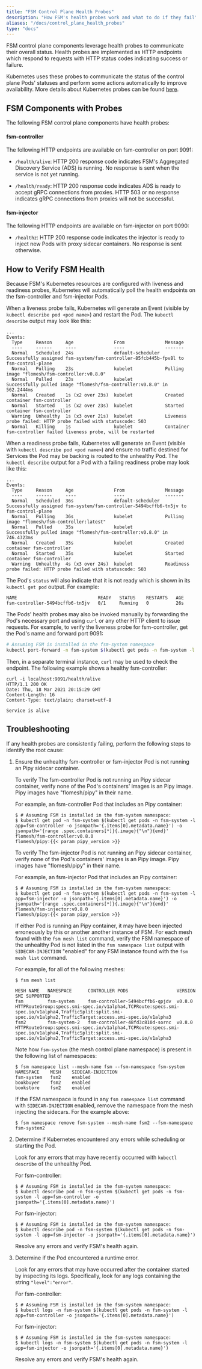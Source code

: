 ```yaml
---
title: "FSM Control Plane Health Probes"
description: "How FSM's health probes work and what to do if they fail"
aliases: "/docs/control_plane_health_probes"
type: "docs"
---
```


FSM control plane components leverage health probes to communicate their overall status. Health probes are implemented as HTTP endpoints which respond to requests with HTTP status codes indicating success or failure.

Kubernetes uses these probes to communicate the status of the control plane Pods' statuses and perform some actions automatically to improve availability. More details about Kubernetes probes can be found [here](https://kubernetes.io/docs/tasks/configure-pod-container/configure-liveness-readiness-startup-probes/).

## FSM Components with Probes

The following FSM control plane components have health probes:

#### fsm-controller

The following HTTP endpoints are available on fsm-controller on port 9091:

- `/health/alive`: HTTP 200 response code indicates FSM's Aggregated Discovery Service (ADS) is running. No response is sent when the service is not yet running.

- `/health/ready`: HTTP 200 response code indicates ADS is ready to accept gRPC connections from proxies. HTTP 503 or no response indicates gRPC connections from proxies will not be successful.

#### fsm-injector

The following HTTP endpoints are available on fsm-injector on port 9090:

- `/healthz`: HTTP 200 response code indicates the injector is ready to inject new Pods with proxy sidecar containers. No response is sent otherwise.

## How to Verify FSM Health

Because FSM's Kubernetes resources are configured with liveness and readiness probes, Kubernetes will automatically poll the health endpoints on the fsm-controller and fsm-injector Pods.

When a liveness probe fails, Kubernetes will generate an Event (visible by `kubectl describe pod <pod name>`) and restart the Pod. The `kubectl describe` output may look like this:

```console
...
Events:
  Type     Reason     Age               From               Message
  ----     ------     ----              ----               -------
  Normal   Scheduled  24s               default-scheduler  Successfully assigned fsm-system/fsm-controller-85fcb445b-fpv8l to fsm-control-plane
  Normal   Pulling    23s               kubelet            Pulling image "flomesh/fsm-controller:v0.8.0"
  Normal   Pulled     23s               kubelet            Successfully pulled image "flomesh/fsm-controller:v0.8.0" in 562.2444ms
  Normal   Created    1s (x2 over 23s)  kubelet            Created container fsm-controller
  Normal   Started    1s (x2 over 23s)  kubelet            Started container fsm-controller
  Warning  Unhealthy  1s (x3 over 21s)  kubelet            Liveness probe failed: HTTP probe failed with statuscode: 503
  Normal   Killing    1s                kubelet            Container fsm-controller failed liveness probe, will be restarted
```

When a readiness probe fails, Kubernetes will generate an Event (visible with `kubectl describe pod <pod name>`) and ensure no traffic destined for Services the Pod may be backing is routed to the unhealthy Pod. The `kubectl describe` output for a Pod with a failing readiness probe may look like this:

```console
...
Events:
  Type     Reason     Age               From               Message
  ----     ------     ----              ----               -------
  Normal   Scheduled  36s               default-scheduler  Successfully assigned fsm-system/fsm-controller-5494bcffb6-tn5jv to fsm-control-plane
  Normal   Pulling    36s               kubelet            Pulling image "flomesh/fsm-controller:latest"
  Normal   Pulled     35s               kubelet            Successfully pulled image "flomesh/fsm-controller:v0.8.0" in 746.4323ms
  Normal   Created    35s               kubelet            Created container fsm-controller
  Normal   Started    35s               kubelet            Started container fsm-controller
  Warning  Unhealthy  4s (x3 over 24s)  kubelet            Readiness probe failed: HTTP probe failed with statuscode: 503
```

The Pod's `status` will also indicate that it is not ready which is shown in its `kubectl get pod` output. For example:

```console
NAME                              READY   STATUS    RESTARTS   AGE
fsm-controller-5494bcffb6-tn5jv   0/1     Running   0          26s
```

The Pods' health probes may also be invoked manually by forwarding the Pod's necessary port and using `curl` or any other HTTP client to issue requests. For example, to verify the liveness probe for fsm-controller, get the Pod's name and forward port 9091:

```bash
# Assuming FSM is installed in the fsm-system namespace
kubectl port-forward -n fsm-system $(kubectl get pods -n fsm-system -l app=fsm-controller -o jsonpath='{.items[0].metadata.name}') 9091
```

Then, in a separate terminal instance, `curl` may be used to check the endpoint. The following example shows a healthy fsm-controller:

```console
curl -i localhost:9091/health/alive
HTTP/1.1 200 OK
Date: Thu, 18 Mar 2021 20:15:29 GMT
Content-Length: 16
Content-Type: text/plain; charset=utf-8

Service is alive
```

## Troubleshooting

If any health probes are consistently failing, perform the following steps to identify the root cause:

1. Ensure the unhealthy fsm-controller or fsm-injector Pod is not running an Pipy sidecar container.

    To verify The fsm-controller Pod is not running an Pipy sidecar container, verify none of the Pod's containers' images is an Pipy image. Pipy images have "flomesh/pipy" in their name.

    For example, an fsm-controller Pod that includes an Pipy container:
    ```console
    $ # Assuming FSM is installed in the fsm-system namespace:
    $ kubectl get pod -n fsm-system $(kubectl get pods -n fsm-system -l app=fsm-controller -o jsonpath='{.items[0].metadata.name}') -o jsonpath='{range .spec.containers[*]}{.image}{"\n"}{end}'
    flomesh/fsm-controller:v0.8.0
    flomesh/pipy:{{< param pipy_version >}}
    ```

    To verify The fsm-injector Pod is not running an Pipy sidecar container, verify none of the Pod's containers' images is an Pipy image. Pipy images have "flomesh/pipy" in their name.

    For example, an fsm-injector Pod that includes an Pipy container:
    ```console
    $ # Assuming FSM is installed in the fsm-system namespace:
    $ kubectl get pod -n fsm-system $(kubectl get pods -n fsm-system -l app=fsm-injector -o jsonpath='{.items[0].metadata.name}') -o jsonpath='{range .spec.containers[*]}{.image}{"\n"}{end}'
    flomesh/fsm-injector:v0.8.0
    flomesh/pipy:{{< param pipy_version >}}
    ```

    If either Pod is running an Pipy container, it may have been injected erroneously by this or another another instance of FSM. For each mesh found with the `fsm mesh list` command, verify the FSM namespace of the unhealthy Pod is not listed in the `fsm namespace list` output with `SIDECAR-INJECTION` "enabled" for any FSM instance found with the `fsm mesh list` command.

    For example, for all of the following meshes:

    ```console
    $ fsm mesh list

    MESH NAME   NAMESPACE      CONTROLLER PODS                  VERSION     SMI SUPPORTED
    fsm         fsm-system     fsm-controller-5494bcffb6-qpjdv  v0.8.0      HTTPRouteGroup:specs.smi-spec.io/v1alpha4,TCPRoute:specs.smi-spec.io/v1alpha4,TrafficSplit:split.smi-spec.io/v1alpha2,TrafficTarget:access.smi-spec.io/v1alpha3
    fsm2        fsm-system-2   fsm-controller-48fd3c810d-sornc  v0.8.0      HTTPRouteGroup:specs.smi-spec.io/v1alpha4,TCPRoute:specs.smi-spec.io/v1alpha4,TrafficSplit:split.smi-spec.io/v1alpha2,TrafficTarget:access.smi-spec.io/v1alpha3
    ```

    Note how `fsm-system` (the mesh control plane namespace) is present in the following list of namespaces:

    ```console
    $ fsm namespace list --mesh-name fsm --fsm-namespace fsm-system
    NAMESPACE    MESH    SIDECAR-INJECTION
    fsm-system   fsm2    enabled
    bookbuyer    fsm2    enabled
    bookstore    fsm2    enabled
    ```

    If the FSM namespace is found in any `fsm namespace list` command with `SIDECAR-INJECTION` enabled, remove the namespace from the mesh injecting the sidecars. For the example above:

    ```console
    $ fsm namespace remove fsm-system --mesh-name fsm2 --fsm-namespace fsm-system2
    ```

1. Determine if Kubernetes encountered any errors while scheduling or starting the Pod.

    Look for any errors that may have recently occurred with `kubectl describe` of the unhealthy Pod.

    For fsm-controller:

    ```console
    $ # Assuming FSM is installed in the fsm-system namespace:
    $ kubectl describe pod -n fsm-system $(kubectl get pods -n fsm-system -l app=fsm-controller -o jsonpath='{.items[0].metadata.name}')
    ```

    For fsm-injector:

    ```console
    $ # Assuming FSM is installed in the fsm-system namespace:
    $ kubectl describe pod -n fsm-system $(kubectl get pods -n fsm-system -l app=fsm-injector -o jsonpath='{.items[0].metadata.name}')
    ```

    Resolve any errors and verify FSM's health again.

1. Determine if the Pod encountered a runtime error.

    Look for any errors that may have occurred after the container started by inspecting its logs. Specifically, look for any logs containing the string `"level":"error"`.

    For fsm-controller:

    ```console
    $ # Assuming FSM is installed in the fsm-system namespace:
    $ kubectl logs -n fsm-system $(kubectl get pods -n fsm-system -l app=fsm-controller -o jsonpath='{.items[0].metadata.name}')
    ```

    For fsm-injector:

    ```console
    $ # Assuming FSM is installed in the fsm-system namespace:
    $ kubectl logs -n fsm-system $(kubectl get pods -n fsm-system -l app=fsm-injector -o jsonpath='{.items[0].metadata.name}')
    ```

    Resolve any errors and verify FSM's health again.
